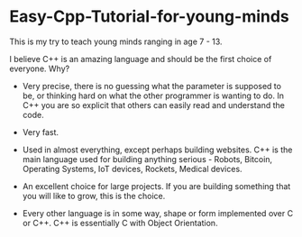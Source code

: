# Easy-Cpp-Tutorial-for-young-minds

This is my try to teach young minds ranging in age 7 - 13.

I believe C++ is an amazing language and should be the first choice of everyone. Why?

- Very precise, there is no guessing what the parameter is supposed to be, or thinking hard on what the other programmer is wanting to do. In C++ you are so explicit that others can easily read and understand the code.

- Very fast.

- Used in almost everything, except perhaps building websites. C++ is the main language used for building anything serious - Robots, Bitcoin, Operating Systems, IoT devices, Rockets, Medical devices.

- An excellent choice for large projects. If you are building something that you will like to grow, this is the choice.

- Every other language is in some way, shape or form implemented over C or C++.  C++ is essentially C with Object Orientation.
